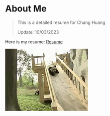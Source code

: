 # About Me
> This is a detailed resume for Chang Huang
>
> Update: 10/03/2023

Here is my resume:
[Resume](Resume/cv.pdf)

<img src="3.gif" alt="GIF Description" style="max-width: 400px; max-height: 400px;">